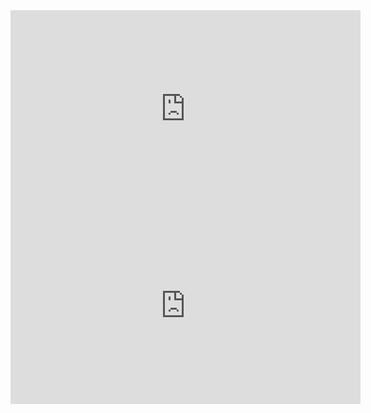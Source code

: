 <iframe width="560" height="315" src="https://www.youtube.com/embed/D7xby1-8GI0" frameborder="0" allowfullscreen></iframe>

<iframe width="560" height="315" src="https://www.youtube.com/embed/-qIGKi5mOCA" frameborder="0" allowfullscreen></iframe>
